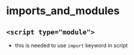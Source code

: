 # imports_and_modules

## `<script type="module">`
- this is needed to use `import` keyword in script

